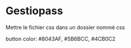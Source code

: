 # Gestiopass
Mettre le fichier css dans un dossier nommé css

button color: #8043AF, #5B6BCC, #4CB0C2
